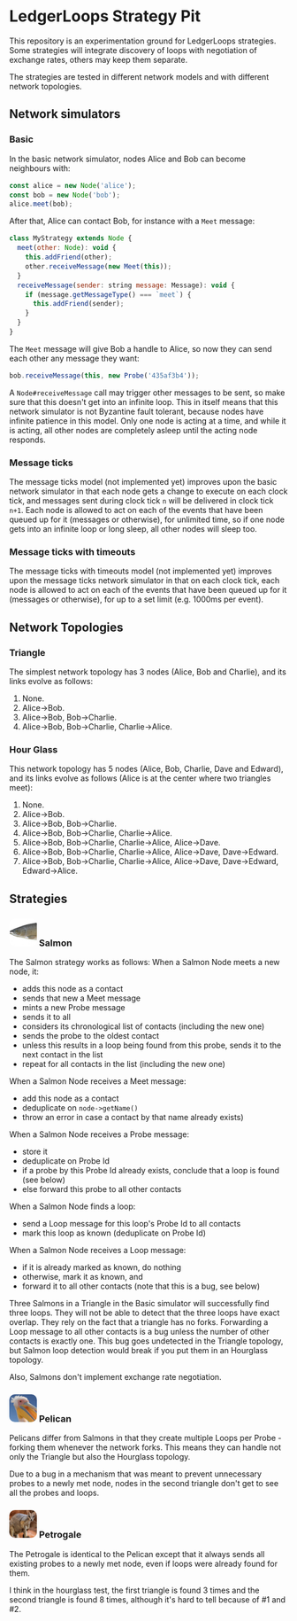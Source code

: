 # LedgerLoops Strategy Pit

This repository is an experimentation ground for LedgerLoops strategies.
Some strategies will integrate discovery of loops with negotiation of exchange rates, others may keep them separate.

The strategies are tested in different network models and with different network topologies.

## Network simulators
### Basic
In the basic network simulator, nodes Alice and Bob can become neighbours with:
```js
const alice = new Node('alice');
const bob = new Node('bob');
alice.meet(bob);
```
After that, Alice can contact Bob, for instance with a `Meet` message:
```js
class MyStrategy extends Node {
  meet(other: Node): void {
    this.addFriend(other);
    other.receiveMessage(new Meet(this));
  }
  receiveMessage(sender: string message: Message): void {
    if (message.getMessageType() === `meet`) {
      this.addFriend(sender);
    }
  }
}
```
The `Meet` message will give Bob a handle to Alice, so now they can send each other
any message they want:
```js
bob.receiveMessage(this, new Probe('435af3b4'));
```
A `Node#receiveMessage` call may trigger other messages to be sent, so make sure that this doesn't get into an infinite loop.
This in itself means that this network simulator is not Byzantine fault tolerant, because nodes have infinite patience in this model.
Only one node is acting at a time, and while it is acting, all other nodes are completely asleep until the acting node responds.

### Message ticks
The message ticks model (not implemented yet) improves upon the basic network simulator in that each node gets a change to execute on each clock tick,
and messages sent during clock tick `n` will be delivered in clock tick `n+1`.
Each node is allowed to act on each of the events that have been queued up for it (messages or otherwise), for unlimited time, so if one node gets into an infinite loop
or long sleep, all other nodes will sleep too.

### Message ticks with timeouts
The message ticks with timeouts model (not implemented yet) improves upon the message ticks network simulator in that on each clock tick, each node is allowed to act on each of the events that have been queued up for it (messages or otherwise), for up to a set limit (e.g. 1000ms per event).

## Network Topologies
### Triangle
The simplest network topology has 3 nodes (Alice, Bob and Charlie), and its links evolve as follows:
1. None.
2. Alice->Bob.
3. Alice->Bob, Bob->Charlie.
4. Alice->Bob, Bob->Charlie, Charlie->Alice.

### Hour Glass
This network topology has 5 nodes (Alice, Bob, Charlie, Dave and Edward), and its links evolve as follows (Alice is at the center where two triangles meet):
1. None.
2. Alice->Bob.
3. Alice->Bob, Bob->Charlie.
4. Alice->Bob, Bob->Charlie, Charlie->Alice.
5. Alice->Bob, Bob->Charlie, Charlie->Alice, Alice->Dave.
6. Alice->Bob, Bob->Charlie, Charlie->Alice, Alice->Dave, Dave->Edward.
7. Alice->Bob, Bob->Charlie, Charlie->Alice, Alice->Dave, Dave->Edward, Edward->Alice.

## Strategies
### <img src="./img/salmon.png" style="width:50px;border-radius: 10px"/> Salmon

The Salmon strategy works as follows:
When a Salmon Node meets a new node, it:
* adds this node as a contact
* sends that new a Meet message
* mints a new Probe message
* sends it to all
* considers its chronological list of contacts (including the new one)
* sends the probe to the oldest contact
* unless this results in a loop being found from this probe, sends it to the next contact in the list
* repeat for all contacts in the list (including the new one)

When a Salmon Node receives a Meet message:
* add this node as a contact
* deduplicate on `node->getName()`
* throw an error in case a contact by that name already exists)

When a Salmon Node receives a Probe message:
* store it
* deduplicate on Probe Id
* if a probe by this Probe Id already exists, conclude that a loop is found (see below)
* else forward this probe to all other contacts

When a Salmon Node finds a loop:
* send a Loop message for this loop's Probe Id to all contacts
* mark this loop as known (deduplicate on Probe Id)

When a Salmon Node receives a Loop message:
* if it is already marked as known, do nothing
* otherwise, mark it as known, and
* forward it to all other contacts (note that this is a bug, see below)

Three Salmons in a Triangle in the Basic simulator will successfully find three loops.
They will not be able to detect that the three loops have exact overlap.
They rely on the fact that a triangle has no forks.
Forwarding a Loop message to all other contacts is a bug unless the number of other contacts is exactly one. This bug goes undetected in the Triangle topology, but Salmon loop detection would break if you put them in an Hourglass topology.

Also, Salmons don't implement exchange rate negotiation.

### <img src="./img/pelican.png" style="width:50px;border-radius: 10px"/> Pelican

Pelicans differ from Salmons in that they create multiple Loops per Probe - forking them whenever the network forks. This means they can handle not only the Triangle but also the Hourglass topology.

Due to a bug in a mechanism that was meant to prevent unnecessary probes to a newly met node, nodes in the second triangle
don't get to see all the probes and loops.

###  <img src="./img/petrogale.png" style="width:50px;border-radius: 10px"/> Petrogale

The Petrogale is identical to the Pelican except that it always sends all existing probes to a newly met node, even if
loops were already found for them.

I think in the hourglass test, the first triangle is found 3 times and the second triangle is found 8 times, although it's
hard to tell because of #1 and #2.